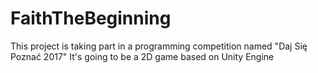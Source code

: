 # FaithTheBeginning
This project is taking part in a programming competition named "Daj Się Poznać 2017"
It's going to be a 2D game based on Unity Engine
